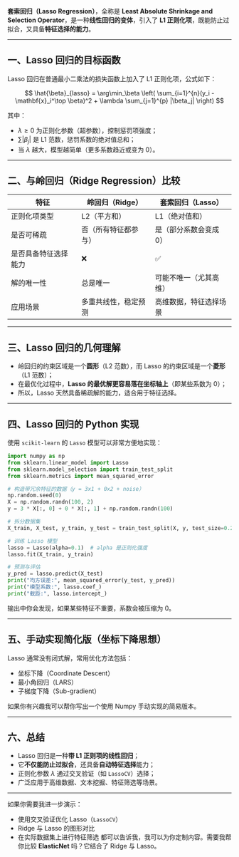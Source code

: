 **套索回归（Lasso Regression）**，全称是 **Least Absolute Shrinkage and Selection Operator**，是一种**线性回归的变体**，引入了 **L1 正则化项**，既能防止过拟合，又具备**特征选择的能力**。

---

## 一、Lasso 回归的目标函数

Lasso 回归在普通最小二乘法的损失函数上加入了 L1 正则化项，公式如下：

$$
\hat{\beta}_{lasso} = \arg\min_\beta \left( \sum_{i=1}^{n}(y_i - \mathbf{x}_i^\top \beta)^2 + \lambda \sum_{j=1}^{p} |\beta_j| \right)
$$

其中：

* $\lambda \geq 0$ 为正则化参数（超参数），控制惩罚项强度；
* $\sum |\beta_j|$ 是 L1 范数，惩罚系数的绝对值总和；
* 当 $\lambda$ 越大，模型越简单（更多系数趋近或变为 0）。

---

## 二、与岭回归（Ridge Regression）比较

| 特征         | 岭回归（Ridge） | 套索回归（Lasso）  |
| ---------- | ---------- | ------------ |
| 正则化项类型     | L2（平方和）    | L1（绝对值和）     |
| 是否可稀疏      | 否（所有特征都参与） | 是（部分系数会变成 0） |
| 是否具备特征选择能力 | ❌          | ✅            |
| 解的唯一性      | 总是唯一       | 可能不唯一（尤其高维）  |
| 应用场景       | 多重共线性，稳定预测 | 高维数据，特征选择场景  |

---

## 三、Lasso 回归的几何理解

* 岭回归的约束区域是一个**圆形**（L2 范数），而 Lasso 的约束区域是一个**菱形**（L1 范数）；
* 在最优化过程中，**Lasso 的最优解更容易落在坐标轴上**（即某些系数为 0）；
* 所以，Lasso 天然具备稀疏解的能力，适合用于特征选择。

---

## 四、Lasso 回归的 Python 实现

使用 `scikit-learn` 的 `Lasso` 模型可以非常方便地实现：

```python
import numpy as np
from sklearn.linear_model import Lasso
from sklearn.model_selection import train_test_split
from sklearn.metrics import mean_squared_error

# 构造带冗余特征的数据（y = 3x1 + 0x2 + noise）
np.random.seed(0)
X = np.random.randn(100, 2)
y = 3 * X[:, 0] + 0 * X[:, 1] + np.random.randn(100)

# 拆分数据集
X_train, X_test, y_train, y_test = train_test_split(X, y, test_size=0.2)

# 训练 Lasso 模型
lasso = Lasso(alpha=0.1)  # alpha 是正则化强度
lasso.fit(X_train, y_train)

# 预测与评估
y_pred = lasso.predict(X_test)
print("均方误差:", mean_squared_error(y_test, y_pred))
print("模型系数:", lasso.coef_)
print("截距:", lasso.intercept_)
```

输出中你会发现，如果某些特征不重要，系数会被压缩为 0。

---

## 五、手动实现简化版（坐标下降思想）

Lasso 通常没有闭式解，常用优化方法包括：

* 坐标下降（Coordinate Descent）
* 最小角回归（LARS）
* 子梯度下降（Sub-gradient）

如果你有兴趣我可以帮你写出一个使用 Numpy 手动实现的简易版本。

---

## 六、总结

* Lasso 回归是一种**带 L1 正则项的线性回归**；
* 它**不仅能防止过拟合**，还具备**自动特征选择**能力；
* 正则化参数 $\lambda$ 通过交叉验证（如 `LassoCV`）选择；
* 广泛应用于高维数据、文本挖掘、特征筛选等场景。

---

如果你需要我进一步演示：

* 使用交叉验证优化 Lasso（`LassoCV`）
* Ridge 与 Lasso 的图形对比
* 在实际数据集上进行特征筛选
  都可以告诉我，我可以为你定制内容。需要我帮你比较 **ElasticNet** 吗？它结合了 Ridge 与 Lasso。
